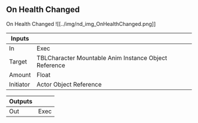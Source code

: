 ## On Health Changed
On Health Changed
![[../img/nd_img_OnHealthChanged.png]]

|Inputs||
|--|--|
| In | Exec |
| Target | TBLCharacter Mountable Anim Instance Object Reference |
| Amount | Float |
| Initiator | Actor Object Reference |

|Outputs||
|--|--|
| Out | Exec |
